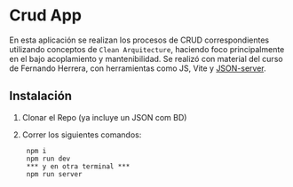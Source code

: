 
# Crud App
En esta aplicación se realizan los procesos de CRUD correspondientes utilizando conceptos de ```Clean Arquitecture```, haciendo foco principalmente en el bajo acoplamiento y mantenibilidad.
Se realizó con material del curso de Fernando Herrera, con herramientas como JS, Vite y [JSON-server](https://www.npmjs.com/package/json-server "npm JSON-server").   

## Instalación
1. Clonar el Repo (ya incluye un JSON com BD)
2. Correr los siguientes comandos:
                
        npm i
        npm run dev
        *** y en otra terminal ***
        npm run server